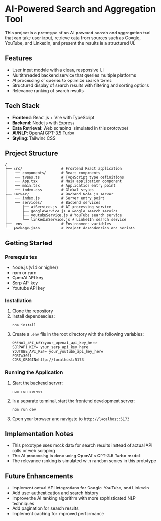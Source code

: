 # AI-Powered Search and Aggregation Tool

This project is a prototype of an AI-powered search and aggregation tool that can take user input, retrieve data from sources such as Google, YouTube, and LinkedIn, and present the results in a structured UI.

## Features

- User input module with a clean, responsive UI
- Multithreaded backend service that queries multiple platforms
- AI processing of queries to optimize search terms
- Structured display of search results with filtering and sorting options
- Relevance ranking of search results

## Tech Stack

- **Frontend**: React.js + Vite with TypeScript
- **Backend**: Node.js with Express
- **Data Retrieval**: Web scraping (simulated in this prototype)
- **AI/NLP**: OpenAI GPT-3.5 Turbo
- **Styling**: Tailwind CSS

## Project Structure

```
/
├── src/                  # Frontend React application
│   ├── components/       # React components
│   ├── types.ts          # TypeScript type definitions
│   ├── App.tsx           # Main application component
│   ├── main.tsx          # Application entry point
│   └── index.css         # Global styles
├── server/               # Backend Node.js server
│   ├── index.js          # Server entry point
│   └── services/         # Backend services
│       ├── aiService.js  # AI processing service
│       ├── googleService.js # Google search service
│       ├── youtubeService.js # YouTube search service
│       └── linkedinService.js # LinkedIn search service
├── .env                  # Environment variables
└── package.json          # Project dependencies and scripts
```

## Getting Started

### Prerequisites

- Node.js (v14 or higher)
- npm or yarn
- OpenAI API key
- Serp API key
- Youtube API key


### Installation

1. Clone the repository
2. Install dependencies:
   ```
   npm install
   ```
3. Create a `.env` file in the root directory with the following variables:
   ```
   OPENAI_API_KEY=your_openai_api_key_here
   SERPAPI_KEY= your_serp_api_key_here
   YOUTUBE_API_KEY= your_youtube_api_key_here
   PORT=3001
   CORS_ORIGIN=http://localhost:5173
   ```

### Running the Application

1. Start the backend server:
   ```
   npm run server
   ```
2. In a separate terminal, start the frontend development server:
   ```
   npm run dev
   ```
3. Open your browser and navigate to `http://localhost:5173`

## Implementation Notes

- This prototype uses mock data for search results instead of actual API calls or web scraping
- The AI processing is done using OpenAI's GPT-3.5 Turbo model
- The relevance ranking is simulated with random scores in this prototype

## Future Enhancements

- Implement actual API integrations for Google, YouTube, and LinkedIn
- Add user authentication and search history
- Improve the AI ranking algorithm with more sophisticated NLP techniques
- Add pagination for search results
- Implement caching for improved performance